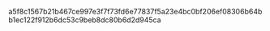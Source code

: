 a5f8c1567b21b467ce997e3f7f73fd6e77837f5a23e4bc0bf206ef08306b64bb1ec122f912b6dc53c9beb8dc80b6d2d945ca
